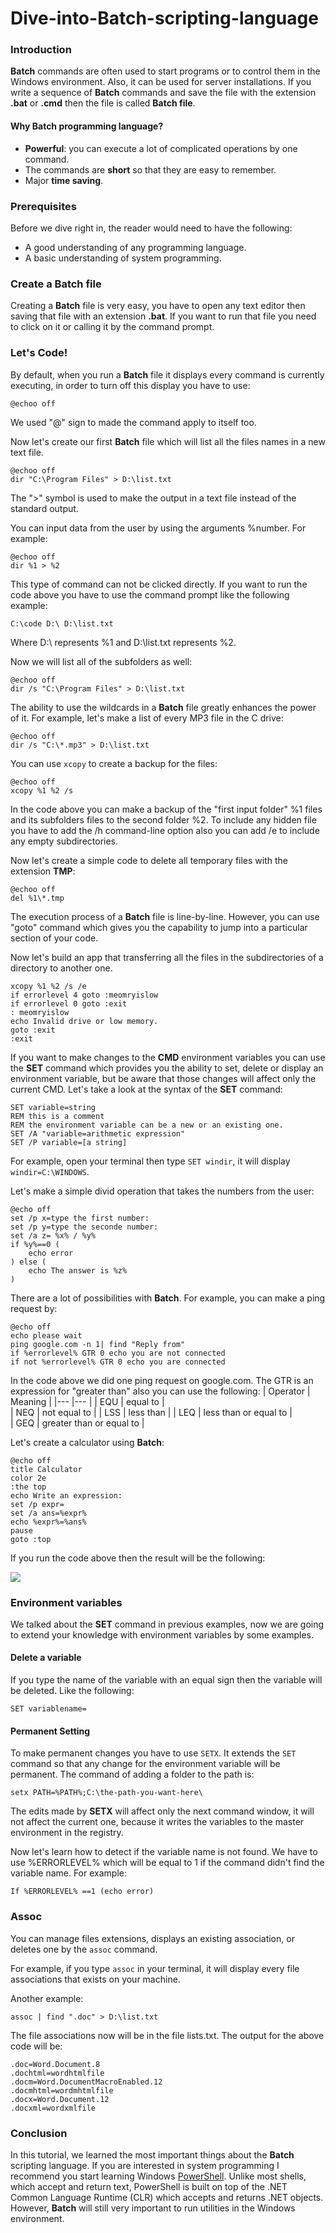 # Dive-into-Batch-scripting-language
### Introduction
**Batch** commands are often used to start programs or to control them in the Windows environment. Also, it can be used for server installations.
If you write a sequence of **Batch** commands and save the file with the extension **.bat** or **.cmd** then the file is called **Batch file**.

#### Why Batch programming language?
- **Powerful**: you can execute a lot of complicated operations by one command.
- The commands are **short** so that they are easy to remember.
- Major **time saving**.

### Prerequisites
Before we dive right in, the reader would need to have the following:
- A good understanding of any programming language.
- A basic understanding of system programming.

### Create a Batch file
Creating a **Batch** file is very easy, you have to open any text editor then saving that file with an extension **.bat**.
If you want to run that file you need to click on it or calling it by the command prompt.

### Let's Code!
By default, when you run a **Batch** file it displays every command is currently executing, in order to turn off this display you have to use:
```batch
@echoo off
```
We used "@" sign to made the command apply to itself too. 

Now let's create our first **Batch** file which will list all the files names in a new text file.
```batch
@echoo off
dir "C:\Program Files" > D:\list.txt
```
The ">" symbol is used to make the output in a text file instead of the standard output.

You can input data from the user by using the arguments %number.
For example:
```batch
@echoo off
dir %1 > %2
```
This type of command can not be clicked directly. If you want to run the code above you have to use the command prompt like the following example:
```batch
C:\code D:\ D:\list.txt
```
Where D:\ represents %1 and D:\list.txt represents %2.

Now we will list all of the subfolders as well:
```batch
@echoo off
dir /s "C:\Program Files" > D:\list.txt
```
The ability to use the wildcards in a **Batch** file greatly enhances the power of it. For example, let's make a list of every MP3 file in the C drive:
```batch
@echoo off
dir /s "C:\*.mp3" > D:\list.txt
```
You can use ```xcopy``` to create a backup for the files:
```batch
@echoo off
xcopy %1 %2 /s
```
In the code above you can make a backup of the "first input folder" %1 files and its subfolders files to the second folder %2.
To include any hidden file you have to add the /h command-line option also you can add /e to include any empty subdirectories.

Now let's create a simple code to delete all temporary files with the extension **TMP**:
```batch
@echoo off
del %1\*.tmp
```
The execution process of a **Batch** file is line-by-line. However, you can use "goto" command which gives you the capability to jump into a particular section of your code.

Now let's build an app that transferring all the files in the subdirectories of a directory to another one.
```batch
xcopy %1 %2 /s /e
if errorlevel 4 goto :meomryislow
if errorlevel 0 goto :exit
: meomryislow
echo Invalid drive or low memory.
goto :exit
:exit
```
If you want to make changes to the **CMD** environment variables you can use the **SET** command which provides you the ability to set, delete or display an environment variable, but be aware that those changes will affect only the current CMD. Let's take a look at the syntax of the **SET** command:

```batch
SET variable=string
REM this is a comment
REM the environment variable can be a new or an existing one.
SET /A "variable=arithmetic expression"
SET /P variable=[a string]
```
For example, open your terminal then type ```SET windir```, it will display ```windir=C:\WINDOWS```.

Let's make a simple divid operation that takes the numbers from the user:
```batch
@echo off
set /p x=type the first number:
set /p y=type the seconde number:
set /a z= %x% / %y%
if %y%==0 (
    echo error
) else (
    echo The answer is %z%
)
```
There are a lot of possibilities with **Batch**. For example, you can make a ping request by:
```batch
@echo off
echo please wait
ping google.com -n 1| find "Reply from"
if %errorlevel% GTR 0 echo you are not connected
if not %errorlevel% GTR 0 echo you are connected
```
In the code above we did one ping request on google.com.
The GTR is an expression for "greater than" also you can use the following:
|   Operator	|   Meaning	|
|---	|---	|
|   EQU	|   equal to	|   	
|   NEQ	|   not equal to	|
|   LSS	|   less than	| 
|   LEQ	|   less than or equal to	|   		
|   GEQ	|   greater than or equal to	|   	

Let's create a calculator using **Batch**:
```batch
@echo off
title Calculator
color 2e
:the top
echo Write an expression:
set /p expr=
set /a ans=%expr%
echo %expr%=%ans%
pause
goto :top
```
If you run the code above then the result will be the following:

![](/engineering-education/dive-into-batch-scripting-language/1.PNG)

### Environment variables
We talked about the **SET** command in previous examples, now we are going to extend your knowledge with environment variables by some examples.
#### Delete a variable  
If you type the name of the variable with an equal sign then the variable will be deleted. Like the following:
```batch
SET variablename=
```
#### Permanent Setting 
To make permanent changes you have to use ```SETX```. It extends the ```SET``` command so that any change for the environment variable will be permanent. The command of adding a folder to the path is:
```batch
setx PATH=%PATH%;C:\the-path-you-want-here\
```
The edits made by **SETX** will affect only the next command window, it will not affect the current one, because it writes the variables to the master environment in the registry.

Now let's learn how to detect if the variable name is not found. We have to use %ERRORLEVEL% which will be equal to 1 if the command didn't find the variable name. For example:
```batch
If %ERRORLEVEL% ==1 (echo error) 
```
### Assoc
You can manage files extensions, displays an existing association, or deletes one by the ```assoc``` command. 

For example, if you type ```assoc``` in your terminal, it will display every file associations that exists on your machine.

Another example:
```batch
assoc | find ".doc" > D:\list.txt
```
The file associations now will be in the file lists.txt. The output for the above code will be:
```
.doc=Word.Document.8
.dochtml=wordhtmlfile
.docm=Word.DocumentMacroEnabled.12
.docmhtml=wordmhtmlfile
.docx=Word.Document.12
.docxml=wordxmlfile
```
### Conclusion
In this tutorial, we learned the most important things about the **Batch** scripting language. If you are interested in system programming I recommend you start learning Windows [PowerShell](https://docs.microsoft.com/en-us/powershell/scripting/overview?view=powershell-7). Unlike most shells, which accept and return text, PowerShell is built on top of the .NET Common Language Runtime (CLR) which accepts and returns .NET objects. However, **Batch** will still very important to run utilities in the Windows environment.
